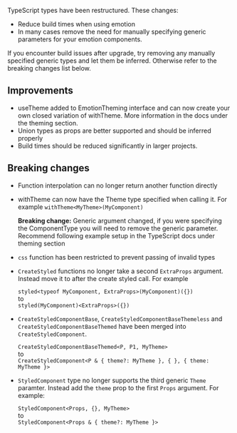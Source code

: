 TypeScript types have been restructured. These changes:

- Reduce build times when using emotion
- In many cases remove the need for manually specifying generic parameters for your emotion components.

If you encounter build issues after upgrade, try removing any manually specified generic types and let them be inferred. Otherwise refer to the breaking changes list below.

## Improvements

- useTheme added to EmotionTheming interface and can now create your own closed variation of withTheme. More information in the docs under the theming section.
- Union types as props are better supported and should be inferred properly
- Build times should be reduced significantly in larger projects.

## Breaking changes

- Function interpolation can no longer return another function directly
- withTheme can now have the Theme type specified when calling it. For example `withTheme<MyTheme>(MyComponent)`

  **Breaking change:** Generic argument changed, if you were specifying the ComponentType you will need to remove the generic parameter. Recommend following example setup in the TypeScript docs under theming section

- `css` function has been restricted to prevent passing of invalid types
- `CreateStyled` functions no longer take a second `ExtraProps` argument. Instead move it to after the create styled call. For example

  `styled<typeof MyComponent, ExtraProps>(MyComponent)({})`  
  to  
  `styled(MyComponent)<ExtraProps>({})`

- `CreateStyledComponentBase`, `CreateStyledComponentBaseThemeless` and `CreateStyledComponentBaseThemed` have been merged into `CreateStyledComponent`.

  `CreateStyledComponentBaseThemed<P, P1, MyTheme>`  
  to  
  `CreateStyledComponent<P & { theme?: MyTheme }, { }, { theme: MyTheme }>`

- `StyledComponent` type no longer supports the third generic `Theme` paramter. Instead add the `theme` prop to the first `Props` argument. For example:

  `StyledComponent<Props, {}, MyTheme>`  
  to  
  `StyledComponent<Props & { theme?: MyTheme }>`
